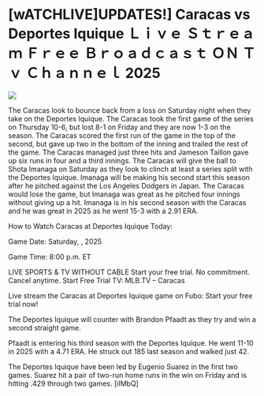 # [wATCHLIVE]UPDATES!] Caracas vs Deportes Iquique Ｌｉｖｅ Ｓｔｒｅａｍ Ｆｒｅｅ Ｂｒｏａｄｃａｓｔ ＯＮ Ｔｖ Ｃｈａｎｎｅｌ  2025  
  
  
[![](https://i.imgur.com/qSNzIqt.png)](https://movie.rssnews.media/fzRLCzfjc.php)  
  
The Caracas look to bounce back from a loss on Saturday night when they take on the Deportes Iquique. The Caracas took the first game of the series on Thursday 10-6, but lost 8-1 on Friday and they are now 1-3 on the season. The Caracas scored the first run of the game in the top of the second, but gave up two in the bottom of the inning and trailed the rest of the game. The Caracas managed just three hits and Jameson Taillon gave up six runs in four and a third innings. The Caracas will give the ball to Shota Imanaga on Saturday as they look to clinch at least a series split with the Deportes Iquique. Imanaga will be making his second start this season after he pitched against the Los Angeles Dodgers in Japan. The Caracas would lose the game, but Imanaga was great as he pitched four innings without giving up a hit. Imanaga is in his second season with the Caracas and he was great in 2025 as he went 15-3 with a 2.91 ERA.

How to Watch Caracas at Deportes Iquique Today:

Game Date: Saturday, , 2025

Game Time: 8:00 p.m. ET

LIVE SPORTS & TV WITHOUT CABLE
Start your free trial. No commitment. Cancel anytime.
Start Free Trial
TV: MLB.TV – Caracas

Live stream the Caracas at Deportes Iquique game on Fubo: Start your free trial now!

The Deportes Iquique will counter with Brandon Pfaadt as they try and win a second straight game.

Pfaadt is entering his third season with the Deportes Iquique. He went 11-10 in 2025 with a 4.71 ERA. He struck out 185 last season and walked just 42.

The Deportes Iquique have been led by Eugenio Suarez in the first two games. Suarez hit a pair of two-run home runs in the win on Friday and is hitting .429 through two games. [iIMbQ]